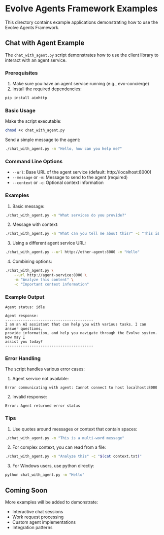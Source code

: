 # Evolve Agents Framework Examples

This directory contains example applications demonstrating how to use the Evolve Agents Framework.

## Chat with Agent Example

The `chat_with_agent.py` script demonstrates how to use the client library to interact with an agent service.

### Prerequisites

1. Make sure you have an agent service running (e.g., evo-concierge)
2. Install the required dependencies:
```bash
pip install aiohttp
```

### Basic Usage

Make the script executable:
```bash
chmod +x chat_with_agent.py
```

Send a simple message to the agent:
```bash
./chat_with_agent.py -m "Hello, how can you help me?"
```

### Command Line Options

- `--url`: Base URL of the agent service (default: http://localhost:8000)
- `--message` or `-m`: Message to send to the agent (required)
- `--context` or `-c`: Optional context information

### Examples

1. Basic message:
```bash
./chat_with_agent.py -m "What services do you provide?"
```

2. Message with context:
```bash
./chat_with_agent.py -m "What can you tell me about this?" -c "This is a document about machine learning algorithms"
```

3. Using a different agent service URL:
```bash
./chat_with_agent.py --url http://other-agent:8000 -m "Hello"
```

4. Combining options:
```bash
./chat_with_agent.py \
    --url http://agent-service:8000 \
    -m "Analyze this content" \
    -c "Important context information"
```

### Example Output

```
Agent status: idle

Agent response:
----------------------------------------
I am an AI assistant that can help you with various tasks. I can answer questions,
provide information, and help you navigate through the Evolve system. How may I
assist you today?
----------------------------------------
```

### Error Handling

The script handles various error cases:

1. Agent service not available:
```
Error communicating with agent: Cannot connect to host localhost:8000
```

2. Invalid response:
```
Error: Agent returned error status
```

### Tips

1. Use quotes around messages or context that contain spaces:
```bash
./chat_with_agent.py -m "This is a multi-word message"
```

2. For complex context, you can read from a file:
```bash
./chat_with_agent.py -m "Analyze this" -c "$(cat context.txt)"
```

3. For Windows users, use python directly:
```bash
python chat_with_agent.py -m "Hello"
```

## Coming Soon

More examples will be added to demonstrate:
- Interactive chat sessions
- Work request processing
- Custom agent implementations
- Integration patterns 